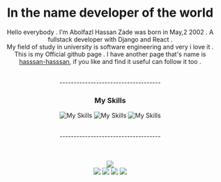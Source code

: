 <div align='center'>
<h1> In the name developer of the world </h1>

Hello everybody . I'm Abolfazl Hassan Zade was born in May,2 2002 .  A fullstack developer with Django and React .<br> My field of study in university is software engineering and very i love it .<br> This is my Official github page . I have another page that's name is <a href="http://github.com/hasssan-hasssan">hasssan-hasssan</a>, if you like and find it useful can follow it too .

<br>
------------------------------------

### My Skills
![My Skills](https://skillicons.dev/icons?i=html,css,bootstrap,tailwind,js) 
![My Skills](https://skillicons.dev/icons?i=python,cs,django,react,redux) 
![My Skills](https://skillicons.dev/icons?i=git,github,sqlite,redis,postgres) 

<br>
------------------------------------

<br>
<br>
<br>

![](https://github-profile-summary-cards.vercel.app/api/cards/profile-details?username=hassanzadeCom&theme=default) <br>
![](http://github-profile-summary-cards.vercel.app/api/cards/repos-per-language?username=hassanzadeCom&theme=default&exclude=HTML,CSS,JavaScript,Python,TypeScript) 
![](http://github-profile-summary-cards.vercel.app/api/cards/most-commit-language?username=hassanzadeCom&theme=default&exclude=HTML,CSS,JavaScript,Python,TypeScript)
![](http://github-profile-summary-cards.vercel.app/api/cards/productive-time?username=hassanzadeCom&theme=default&utcOffset="+03:30")
![](http://github-profile-summary-cards.vercel.app/api/cards/stats?username=hassanzadeCom&theme=default) <br>



</div>




